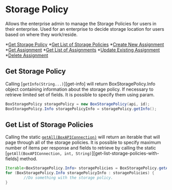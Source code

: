Storage Policy 
==============

Allows the enterprise admin to manage the Storage Policies for users in their
enterprise. Used for an enterprise to decide storage location for users based on
where they work/reside. 

*[Get Storage Policy](#get-storage-policy) 
*[Get List of Storage Policies](#get-list-of-storage-policies)
*[Create New Assignment](#create-new-assignment)
*[Get Assignment](#get-assignment)
*[Get List of Assignments](#get-list-of-assignments)
*[Update Existing Assignment](#update-existing-assignment)
*[Delete Assignment](#delete-assignment)

Get Storage Policy
------------------

Calling [`getInfo(String...)`][get-info] will return BoxStoragePolicy.Info object
containing information about the storage policy. If necessary to retrieve 
limited set of fields. It is possible to specify them using param.

```java
BoxStoragePolicy storagePolicy = new BoxStoragePolicy(api, id);
BoxStoragePolicy.Info storagePolicyInfo = storagePolicy.getInfo();
```

Get List of Storage Policies
----------------------------

Calling the static [`getAll(BoxAPIConnection)`][get-list-of-storage-policies]
will return an iterable that will page through all of the storage policies. 
It is possible to specify maximum number of items per response and fields to retrieve by 
calling the static [`getAll(BoxAPIConnection, int, String)`][get-list-storage-policies-with-fields] method. 

```java
Iterable<BoxStoragePolicy.Info> storagePolicies = BoxStoragePolicy.getAll(api);
for (BoxStoragePolicy.Info storagePolicyInfo : storagePolicies) {
        //Do something with the storage policy.
}
```

[get-list-of-storage-policies]:
[get-list-of-storage-policies-with-fields]: 



